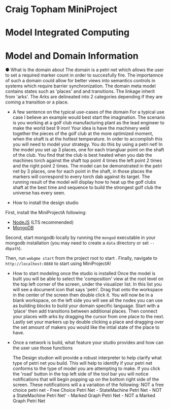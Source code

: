 # Craig Topham MiniProject
# Model Integrated Computing


# Model and Domain Information
● What is the domain about
    The domain is a petri net which allows the user to set a required marker count in order to succesfully fire. The importannce of such a domain could allow for better views into semantics controls in systems which require barrier synchronization. The domain meta model contains states such as 'places' and and transitions. The linkage inherit from 'arks'. The Arks are delineated into 2 categories depending if 
    they are coming a transition or a place.

- A few sentence on the typical use-cases of the domain
    For a typical use case I believe an example would best start the imagination. The scenario is you working at a golf club manufacturing plant as the lead engineer to make the world best 9 iron! Your idea is have the machinery weld together the pieces of the golf club at the more optimized moment, when the shaft is at the hottest temperature. In order to accomplish this you will need to model your strategy. You do this by using a petri net! In the model you set up 3 places, one for each triangluar point on the shaft of the club. You find that the club is best heated when you dab the machines torch against the shaft top point 4 times the left point 2 times and the right point 2 times. The model can be demonstrated in the petri net by 3 places, one for each point in the shaft, in those places the markers will correspond to every torch dab against its target. The running result of the model will display how to heat up the golf clubs shaft at the best time and sequence to build the strongest golf club the universe has every seen.


- How to install the design studio

First, install the MiniProjectA following:
- [NodeJS](https://nodejs.org/en/) (LTS recommended)
- [MongoDB](https://www.mongodb.com/)

Second, start mongodb locally by running the `mongod` executable in your mongodb installation (you may need to create a `data` directory or set `--dbpath`).

Then, run `webgme start` from the project root to start . Finally, navigate to `http://localhost:8888` to start using MiniProjectA!

- How to start modeling once the studio is installed
    Once the model is built you will be able to select the 'composition' view at the root level on the top left corner of the screen, under the visualizer list. In this list you will see a document icon that says 'petri'. Drag that onto the workspace in the center of the screen then double click it. You will now be in a blank workspace, on the left side you will see all the nodes you can use as building blocks to build your domain specific language. Start with a 'place' then add transitions between additional places. Then connect your places with arks by dragging the cursor from one place to the next. Lastly set your markers up by double clicking a place and dragging over the set amount of makers you would like the intial state of the place to have.

- Once a network is build, what feature your studio provides and how can the user use
those functions

    The Design studion will provide a robust interpreter to help clarify what type of petri net you build. This will help to identify if your petri net conforms to the type of model you are attempting to make. If you click the 'road' button in the top left side of the tool bar you will notice notifications that will begin popping up on the bottom right side of the screen. These notifications will a a variation of the following: 
    NOT a free choice petri net
            - Free Choice Petri Net
            - StateMachine Petri Net
            - NOT a StateMachine Petri Net'
            - Marked Graph Petri Net
            - NOT a Marked Graph Petri Net